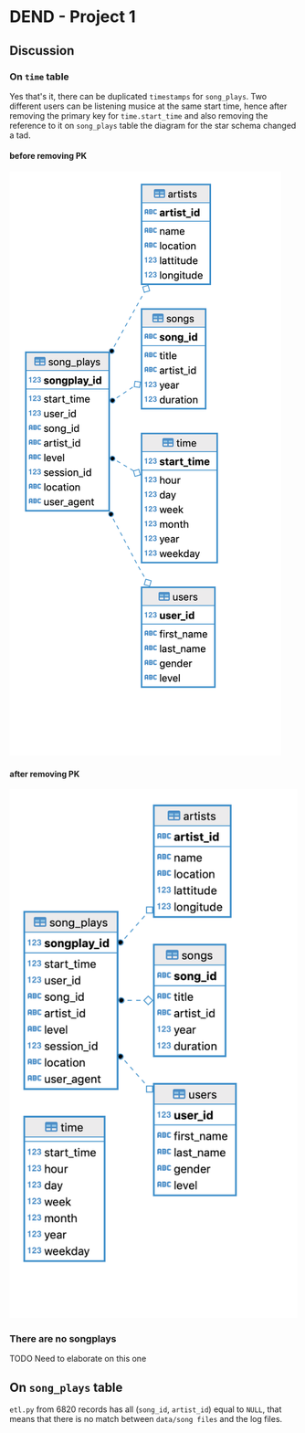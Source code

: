 # DEND - Project 1

## Discussion

### On `time` table

Yes that's it, there can be duplicated `timestamps` for `song_plays`. Two different users
can be listening musice at the same start time, hence after removing the primary key for 
`time.start_time` and also removing the reference to it on `song_plays` table the 
diagram for the star schema changed a tad.

#### before removing PK

![before](start_before_removing_pk.png)

#### after removing PK

![after](start_after_removing_pk.png)

### There are no songplays

TODO Need to elaborate on this one

## On `song_plays` table

`etl.py` from 6820 records has all (`song_id`, `artist_id`) equal to `NULL`, that means that there is no match between `data/song files` and the log files.
